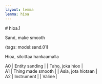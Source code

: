 ```yaml
---
layout: lemma
lemma: hioa
---
```


<div class="sense">
# <span class="sensename">hioa.1</span>

<span class="description">Sand, make smooth</span>

(tags: model:sand.01)

<span class="description">Hioa, siloittaa hankaamalla</span>

A0 | Entity sanding |   | Taho, joka hioo |  
A1 | Thing made smooth |   | Asia, jota hiotaan |  
A2 | Instrument |   | Väline |  

</div>

